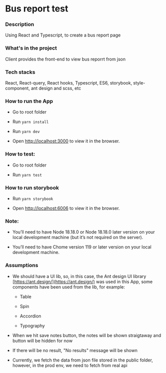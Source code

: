 # Bus report test

### Description

Using React and Typescript, to create a bus report page

### What's in the project

Client provides the front-end to view bus reporrt from json

### Tech stacks

React, React-query, React hooks, Typescript, ES6, storybook, style-component, ant design and scss, etc

### How to run the App

- Go to root folder

- Run `yarn install`

- Run `yarn dev`

- Open [http://localhost:3000](http://localhost:3000) to view it in the browser.

### How to test:

- Go to root folder

- Run `yarn test`

### How to run storybook

- Run `yarn storybook`

- Open [http://localhost:6006](http://localhost:6006) to view it in the browser.

### Note:

- You’ll need to have Node 18.18.0 or Node 18.18.0 later version on your local development machine (but it’s not required on the server).

- You’ll need to have Chome version 119 or later version on your local development machine.

### Assumptions

- We should have a UI lib, so, in this case, the Ant design UI library [https://ant.design/](https://ant.design/) was used in this App, some components have been used from the lib, for example:

  - Table

  - Spin

  - Accordion

  - Typography

- When we hit save notes button, the notes will be shown straigtaway and button will be hidden for now

- If there will be no result, "No results" message will be shown

- Currently, we fetch the data from json file stored in the public folder, however, in the prod env, we need to fetch from real api
